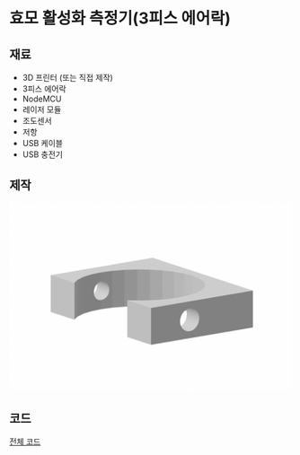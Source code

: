 # 효모 활성화 측정기(3피스 에어락)

## 재료
* 3D 프린터 (또는 직접 제작)
* 3피스 에어락
* NodeMCU
* 레이저 모듈
* 조도센서
* 저항
* USB 케이블
* USB 충전기

## 제작

<img src='/resources/sensor.png' width="600">

## 코드

[전체 코드](/diy/codes/ferment_measure.ino)